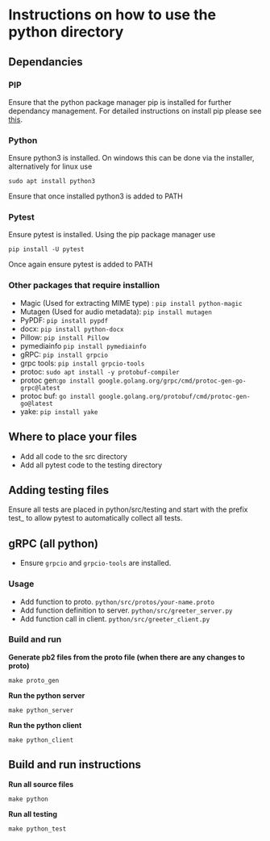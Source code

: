 # Instructions on how to use the python directory

## Dependancies

### PIP
Ensure that the python package manager pip is installed for further dependancy management. For detailed instructions on install pip please see [this](https://pip.pypa.io/en/stable/installation/).

### Python
Ensure python3 is installed. On windows this can be done via the installer, alternatively for linux use 
```
sudo apt install python3
```
Ensure that once installed python3 is added to PATH

### Pytest
Ensure pytest is installed. Using the pip package manager use
```
pip install -U pytest
```
Once again ensure pytest is added to PATH

### Other packages that require installion
* Magic (Used for extracting MIME type) : ```pip install python-magic```
* Mutagen (Used for audio metadata): ```pip install mutagen```
* PyPDF: ```pip install pypdf```
* docx: ```pip install python-docx```
* Pillow: ```pip install Pillow```
* pymediainfo ```pip install pymediainfo```
* gRPC: ```pip install grpcio```
* grpc tools: ```pip install grpcio-tools```
* protoc: ```sudo apt install -y protobuf-compiler```
* protoc gen:```go install google.golang.org/grpc/cmd/protoc-gen-go-grpc@latest```
* protoc buf: ```go install google.golang.org/protobuf/cmd/protoc-gen-go@latest```
* yake: ```pip install yake```


## Where to place your files
* Add all code to the src directory
* Add all pytest code to the testing directory

## Adding testing files
Ensure all tests are placed in python/src/testing and start with the prefix test_ to allow pytest to automatically collect all tests.

## gRPC (all python)
* Ensure `grpcio` and `grpcio-tools` are installed.

### Usage
* Add function to proto. `python/src/protos/your-name.proto`
* Add function definition to server. `python/src/greeter_server.py` 
* Add function call in client. `python/src/greeter_client.py`

### Build and run
**Generate pb2 files from the proto file (when there are any changes to proto)** 
```
make proto_gen
```
**Run the python server**
```
make python_server
```
**Run the python client** 
```
make python_client
```

## Build and run instructions

**Run all source files**
```
make python
```

**Run all testing**
```
make python_test
```
